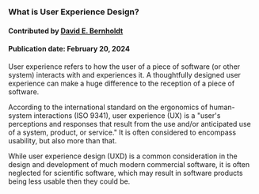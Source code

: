 ### What is User Experience Design?
#### Contributed by  [David E. Bernholdt](https://github.com/bernhold)
#### Publication date: February 20, 2024

<!--deck start--->
User experience refers to how the user of a piece of software (or other system) interacts with and experiences it.  A thoughtfully designed user experience can make a huge difference to the reception of a piece of software.
<!--deck end--->

<!--body start--->
According to the international standard on the ergonomics of human-system interactions (ISO 9341), user experience (UX) is a "user's perceptions and responses that result from the use and/or anticipated use of a system, product, or service."  It is often considered to encompass usability, but also more than that.

While user experience design (UXD) is a common consideration in the design and development of much modern commercial software, it is often neglected for scientific software, which may result in software products being less usable then they could be.
<!--body end--->


<!---
Publish: yes
Pinned: yes
Topics: User Experience Design
--->
